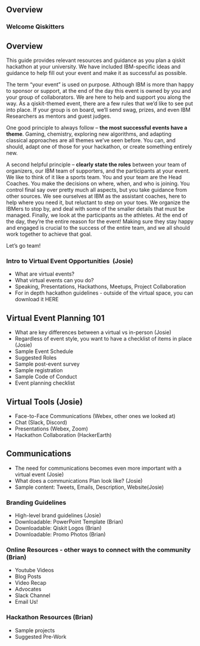 ## Overview

### Welcome Qiskitters

## Overview
This guide provides relevant resources and guidance as you plan a qiskit hackathon at your university. We have included IBM-specific ideas and guidance to help fill out your event and make it as successful as possible.
 
The term “your event” is used on purpose. Although IBM is more than happy to sponsor or support, at the end of the day this event is owned by you and your group of collaborators. We are here to help and support you along the way. As a qiskit-themed event, there are a few rules that we’d like to see put into place. If your group is on board, we’ll send swag, prizes, and even IBM Researchers as mentors and guest judges.
 
One good principle to always follow – **the most successful events have a theme**. Gaming, chemistry, exploring new algorithms, and adapting classical approaches are all themes we’ve seen before. You can, and should, adapt one of those for your hackathon, or create something entirely new.
 
A second helpful principle – **clearly state the roles** between your team of organizers, our IBM team of supporters, and the participants at your event. We like to think of it like a sports team. You and your team are the Head Coaches. You make the decisions on where, when, and who is joining. You control final say over pretty much all aspects, but you take guidance from other sources. We see ourselves at IBM as the assistant coaches, here to help where you need it, but reluctant to step on your toes. We organize the IBMers to stop by, and deal with some of the smaller details that must be managed. Finally, we look at the participants as the athletes. At the end of the day, they’re the entire reason for the event! Making sure they stay happy and engaged is crucial to the success of the entire team, and we all should work together to achieve that goal.
 
Let’s go team!

### Intro to Virtual Event Opportunities  (Josie)
- What are virtual events? 
- What virtual events can you do? 
- Speaking, Presentations, Hackathons, Meetups, Project Collaboration
- For in depth hackathon guidelines - outside of the virtual space, you can download it HERE

## Virtual Event Planning 101
- What are key differences between a virtual vs in-person (Josie)
- Regardless of event style, you want to have a checklist of items in place (Josie)
- Sample Event Schedule
- Suggested Roles
- Sample post-event survey
- Sample registration 
- Sample Code of Conduct 
- Event planning checklist 

## Virtual Tools (Josie)
- Face-to-Face Communications (Webex, other ones we looked at)
- Chat (Slack, Discord) 
- Presentations (Webex, Zoom)
- Hackathon Collaboration (HackerEarth)

## Communications
- The need for communications becomes even more important with a virtual event (Josie)
- What does a communications Plan look like? (Josie)
- Sample content: Tweets, Emails, Description, Website(Josie)


### Branding Guidelines
- High-level brand guidelines (Josie)
- Downloadable: PowerPoint Template (Brian)
- Downloadable: Qiskit Logos (Brian)
- Downloadable: Promo Photos (Brian)

### Online Resources - other ways to connect with the community (Brian) 
- Youtube Videos
- Blog Posts
- Video Recap
- Advocates
- Slack Channel
- Email Us!

### Hackathon Resources (Brian)
- Sample projects
- Suggested Pre-Work
